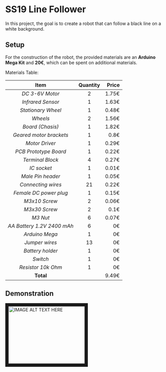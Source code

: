 # SS19 Line Follower
In this project, the goal is to create a robot that can follow a black line on a white background.

## Setup
For the construction of the robot, the provided materials are an **Arduino Mega Kit** and **20€**, which can be spent on additional materials.

Materials Table:

| Item          | Quantity      | Price |
| :-----------: |:-------------:| -----: |
| *DC 3-6V Motor* | 2 | 1.75€ |
| *Infrared Sensor* | 1 | 1.63€ |
| *Stationary Wheel* | 1 | 0.48€ |
| *Wheels* | 2 | 1.56€ |
| *Board (Chasis)* | 1 | 1.82€ |
| *Geared motor brackets* | 1 | 0.8€ |
| *Motor Driver* | 1 | 0.29€ |
| *PCB Prototype Board* | 1 | 0.22€ |
| *Terminal Block* | 4 | 0.27€ |
| *IC socket* | 1 | 0.01€ |
| *Male Pin header* | 1 | 0.05€ |
| *Connecting wires* | 21 | 0.22€ |
| *Female DC power plug* | 1 | 0.15€ |
| *M3x10 Screw* | 2 | 0.06€ |
| *M3x30 Screw* | 2 | 0.1€ |
| *M3 Nut* | 6 | 0.07€ |
| *AA Battery 1.2V 2400 mAh* | 6 | 0€ |
| *Arduino Mega* | 1 | 0€ |
| *Jumper wires* | 13 | 0€ |
| *Battery holder* | 1 | 0€ |
| *Switch* | 1 | 0€ |
| *Resistor 10k Ohm* | 1 | 0€ |
| **Total** | | 9.49€ |

## Demonstration
<a href="http://www.youtube.com/watch?feature=player_embedded&v=YOUTUBE_VIDEO_ID_HERE
" target="_blank"><img src="http://img.youtube.com/vi/YOUTUBE_VIDEO_ID_HERE/0.jpg" 
alt="IMAGE ALT TEXT HERE" width="240" height="180" border="10" /></a> 
